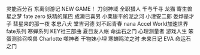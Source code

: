灵能百分百
东离剑游记
NEW GAME！
刀剑神域
全职猎人
千与千寻
龙猫
寄生兽
星之梦
fate zero
妖精的尾巴
成濑巳喜男
小栗康平的泥之河
小津安二郎
娄烨是才子
彗星来的那一夜
孝忠八犬
堂吉诃德
对不起青春
nana
Accel World加速世界
fate系列
寒蝉系列
KEY社三部曲
夏目友人帐
命运石之门
心理测量者
游戏人生
笨蛋测验召唤兽
Charlotte
噬神者
干物妹小埋
寒蝉鸣泣之时
未来日记
EVA
命运石之门
